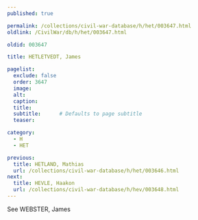 ```yaml
---
published: true

permalink: /collections/civil-war-database/h/het/003647.html
oldlink: /CivilWar/db/h/het/003647.html

oldid: 003647

title: HETLETVEDT, James

pagelist:
  exclude: false
  order: 3647
  image: 
  alt:
  caption:
  title:
  subtitle:      # Defaults to page subtitle
  teaser:

category: 
  - H 
  - HET

previous:
  title: HETLAND, Mathias
  url: /collections/civil-war-database/h/het/003646.html  
next:
  title: HEVLE, Haakon
  url: /collections/civil-war-database/h/hev/003648.html   
---
```

See WEBSTER, James